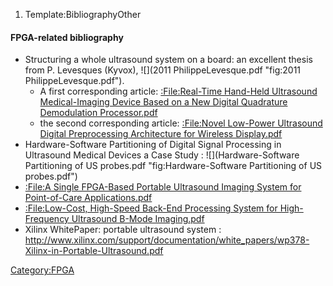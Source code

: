 1.  Template:BibliographyOther

#### **FPGA-related bibliography**

-   Structuring a whole ultrasound system on a board: an excellent
    thesis from P. Levesques (Kyvox),
    ![](2011 PhilippeLevesque.pdf "fig:2011 PhilippeLevesque.pdf").
    -   A first corresponding article: [:File:Real-Time Hand-Held
        Ultrasound Medical-Imaging Device Based on a New Digital
        Quadrature Demodulation
        Processor.pdf](:File:Real-Time_Hand-Held_Ultrasound_Medical-Imaging_Device_Based_on_a_New_Digital_Quadrature_Demodulation_Processor.pdf "wikilink")
    -   the second corresponding article: [:File:Novel Low-Power
        Ultrasound Digital Preprocessing Architecture for Wireless
        Display.pdf](:File:Novel_Low-Power_Ultrasound_Digital_Preprocessing_Architecture_for_Wireless_Display.pdf "wikilink")
-   Hardware-Software Partitioning of Digital Signal Processing in
    Ultrasound Medical Devices a Case Study :
    ![](Hardware-Software Partitioning of US probes.pdf "fig:Hardware-Software Partitioning of US probes.pdf")
-   [:File:A Single FPGA-Based Portable Ultrasound Imaging System for
    Point-of-Care
    Applications.pdf](:File:A_Single_FPGA-Based_Portable_Ultrasound_Imaging_System_for_Point-of-Care_Applications.pdf "wikilink")
-   [:File:Low-Cost, High-Speed Back-End Processing System for
    High-Frequency Ultrasound B-Mode
    Imaging.pdf](:File:Low-Cost,_High-Speed_Back-End_Processing_System_for_High-Frequency_Ultrasound_B-Mode_Imaging.pdf "wikilink")
-   Xilinx WhitePaper: portable ultrasound system :
    <http://www.xilinx.com/support/documentation/white_papers/wp378-Xilinx-in-Portable-Ultrasound.pdf>

<Category:FPGA>
